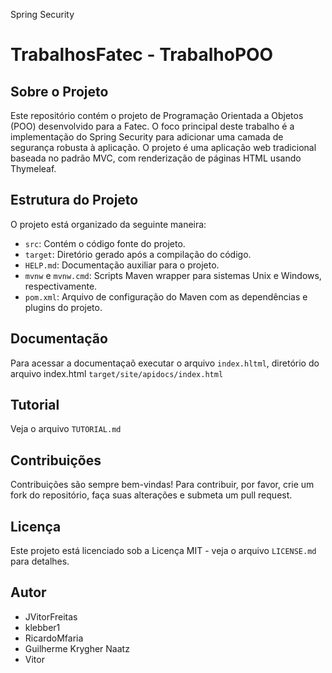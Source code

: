 Spring Security



# TrabalhosFatec - TrabalhoPOO

## Sobre o Projeto
Este repositório contém o projeto de Programação Orientada a Objetos (POO) desenvolvido para a Fatec. O foco principal deste trabalho é a implementação do Spring Security para adicionar uma camada de segurança robusta à aplicação.
O projeto é uma aplicação web tradicional baseada no padrão MVC, com renderização de páginas HTML usando Thymeleaf. 

## Estrutura do Projeto
O projeto está organizado da seguinte maneira:
- `src`: Contém o código fonte do projeto.
- `target`: Diretório gerado após a compilação do código.
- `HELP.md`: Documentação auxiliar para o projeto.
- `mvnw` e `mvnw.cmd`: Scripts Maven wrapper para sistemas Unix e Windows, respectivamente.
- `pom.xml`: Arquivo de configuração do Maven com as dependências e plugins do projeto.

## Documentação
Para acessar a documentaçaõ executar o arquivo `index.hltml`, diretório do arquivo index.html `target/site/apidocs/index.html`

## Tutorial
Veja o arquivo `TUTORIAL.md`

## Contribuições
Contribuições são sempre bem-vindas! Para contribuir, por favor, crie um fork do repositório, faça suas alterações e submeta um pull request.

## Licença
Este projeto está licenciado sob a Licença MIT - veja o arquivo `LICENSE.md` para detalhes.

## Autor
- JVitorFreitas
- klebber1
- RicardoMfaria
- Guilherme Krygher Naatz
- Vitor 
